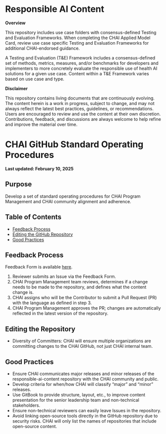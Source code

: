 # Responsible AI Content
**Overview**

This repository includes use case folders with consensus-defined Testing and Evaluation Frameworks. When completing the CHAI Applied Model Card, review use case specific Testing and Evaluation Frameworks for additional CHAI-endorsed guidance.

A Testing and Evaluation (T&E) Framework includes a consensus-defined set of methods, metrics, measures, and/or benchmarks for developers and implementers to more concretely evaluate the responsible use of health AI solutions for a given use case. Content within a T&E Framework varies based on use case and type.

**Disclaimer**

This repository contains living documents that are continuously evolving. The content herein is a work in progress, subject to change, and may not always reflect the latest best practices, guidelines, or recommendations. Users are encouraged to review and use the content at their own discretion. Contributions, feedback, and discussions are always welcome to help refine and improve the material over time.

# CHAI GitHub Standard Operating Procedures

**Last updated: February 10, 2025**

## Purpose
Develop a set of standard operating procedures for CHAI Program Management and CHAI community alignment and adherence.

## Table of Contents
- [Feedback Process](#feedback-process)
- [Editing the GitHub Repository](#editing-the-github-repository)
- [Good Practices](#good-practices)

## Feedback Process

Feedback Form is available [here](https://github.com/coalition-for-health-ai/responsible-ai-content/issues/new?template=FeedbackForm.yml).

1. Reviewer submits an Issue via the Feedback Form.
2. CHAI Program Management team reviews, determines if a change needs to be made to the repository, and defines what the content change is.
3. CHAI assigns who will be the Contributor to submit a Pull Request (PR) with the language as defined in step 3.
4. CHAI Program Management approves the PR; changes are automatically reflected in the latest version of the repository.

## Editing the Repository

- Diversity of Committers: CHAI will ensure multiple organizations are committing changes to the CHAI GitHub, not just CHAI internal team.

## Good Practices

- Ensure CHAI communicates major releases and minor releases of the responsible-ai-content repository with the CHAI community and public.
- Develop criteria for when/how CHAI will classify “major” and “minor” releases.
- Use GitBook to provide structure, layout, etc., to improve content presentation for the senior leadership team and non-technical stakeholders.
- Ensure non-technical reviewers can easily leave Issues in the repository.
- Avoid linking open-source tools directly in the GitHub repository due to security risks. CHAI will only list the names of repositories that include open-source content.

